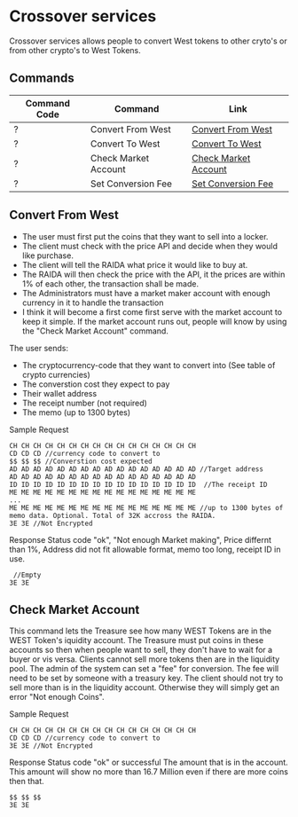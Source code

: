 # Crossover services
Crossover services allows people to convert West tokens to other cryto's or from other crypto's to West Tokens.

## Commands

Command Code | Command | Link
---|---|---
? | Convert From West | [Convert From West](#convert_from_west) 
? | Convert To West | [Convert To West](#convert_to_west)
? | Check Market Account | [Check Market Account](#check_market_account)
? | Set Conversion Fee | [Set Conversion Fee](#set_conversion_fee)

## Convert From West
* The user must first put the coins that they want to sell into a locker.
* The client must check with the price API and decide when they would like purchase. 
* The client will tell the RAIDA what price it would like to buy at.
* The RAIDA will then check the price with the API, it the prices are within 1% of each other, the transaction shall be made. 
* The Administrators must have a market maker account with enough currency in it to handle the transaction
* I think it will become a first come first serve with the market account to keep it simple. If the market account runs out, people will know by using the "Check Market Account" command. 

The user sends:
* The cryptocurrency-code that they want to convert into (See table of crypto currencies)
* The converstion cost they expect to pay
* Their wallet address
* The receipt number (not required)
* The memo (up to 1300 bytes)


Sample Request
```
CH CH CH CH CH CH CH CH CH CH CH CH CH CH CH CH
CD CD CD //currency code to convert to
$$ $$ $$ //Converstion cost expected
AD AD AD AD AD AD AD AD AD AD AD AD AD AD AD AD //Target address
AD AD AD AD AD AD AD AD AD AD AD AD AD AD AD AD
ID ID ID ID ID ID ID ID ID ID ID ID ID ID ID ID  //The receipt ID 
ME ME ME ME ME ME ME ME ME ME ME ME ME ME ME ME
...
ME ME ME ME ME ME ME ME ME ME ME ME ME ME ME ME //up to 1300 bytes of memo data. Optional. Total of 32K accross the RAIDA. 
3E 3E //Not Encrypted
```

Response 
Status code "ok", "Not enough Market making", Price differnt than 1%, Address did not fit allowable format, memo too long, receipt ID in use. 
```
 //Empty 
3E 3E 

```

## Check Market Account
This command lets the Treasure see how many WEST Tokens are in the WEST Token's iquidity account. The Treasure must put coins in these accounts so then when people want to sell, they don't have to wait for a buyer or vis versa. Clients cannot sell more tokens then are in the liquidity pool. The admin of the system can set a "fee" for conversion. The fee will need to be set by someone with a treasury key. The client should not try to sell more than is in the liquidity account. Otherwise they will simply get an error "Not enough Coins".

Sample Request
```
CH CH CH CH CH CH CH CH CH CH CH CH CH CH CH CH
CD CD CD //currency code to convert to
3E 3E //Not Encrypted
```
Response 
Status code "ok" or successful
The amount that is in the account. This amount will show no more than 16.7 Million even if there are more coins then that.
```
$$ $$ $$ 
3E 3E 
```
